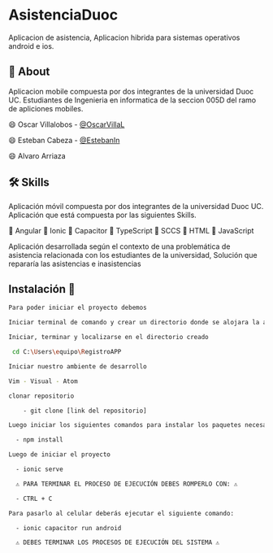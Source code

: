 # AsistenciaDuoc
Aplicacion de asistencia, Aplicacion hibrida para sistemas operativos android e ios.

## 🚀 About

Aplicacion mobile compuesta por dos integrantes de la universidad Duoc UC.
Estudiantes de Ingenieria en informatica de la seccion 005D del ramo de apliciones mobiles.

😄 Oscar Villalobos - [@OscarVillaL](https://github.com/OscarVillaL)

😄 Esteban Cabeza - [@EstebanIn](https://github.com/EstebanIn)

😄 Alvaro Arriaza

## 🛠 Skills

Aplicación móvil compuesta por dos integrantes de la universidad Duoc UC. Aplicación que 
está compuesta por las siguientes Skills.

🧠 Angular
🧠 Ionic
🧠 Capacitor
🧠 TypeScript
🧠 SCCS
🧠 HTML
🧠 JavaScript

Aplicación desarrollada según el contexto de una problemática de asistencia relacionada
con los estudiantes de la universidad, Solución que repararía las asistencias e inasistencias



## Instalación 👋

```bash
Para poder iniciar el proyecto debemos

Iniciar terminal de comando y crear un directorio donde se alojara la aplicación

Iniciar, terminar y localizarse en el directorio creado

 cd C:\Users\equipo\RegistroAPP

Iniciar nuestro ambiente de desarrollo

Vim - Visual - Atom

clonar repositorio

    - git clone [link del repositorio]

Luego iniciar los siguientes comandos para instalar los paquetes necesarios para su ejecución

  - npm install

Luego de iniciar el proyecto

  - ionic serve 

  ⚠️ PARA TERMINAR EL PROCESO DE EJECUCIÓN DEBES ROMPERLO CON: ⚠️

  - CTRL + C

Para pasarlo al celular deberás ejecutar el siguiente comando:

  - ionic capacitor run android 

  ⚠️ DEBES TERMINAR LOS PROCESOS DE EJECUCIÓN DEL SISTEMA ⚠️

```
